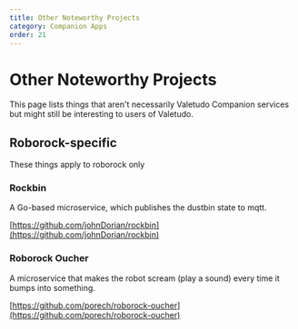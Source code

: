 ```yaml
---
title: Other Noteworthy Projects
category: Companion Apps
order: 21
---
```

# Other Noteworthy Projects

This page lists things that aren't necessarily Valetudo Companion services but might still be interesting to users of Valetudo.


## Roborock-specific

These things apply to roborock only

### Rockbin

A Go-based microservice, which publishes the dustbin state to mqtt.

[https://github.com/johnDorian/rockbin](https://github.com/johnDorian/rockbin)

### Roborock Oucher

A microservice that makes the robot scream (play a sound) every time it bumps into something.

[https://github.com/porech/roborock-oucher](https://github.com/porech/roborock-oucher)

